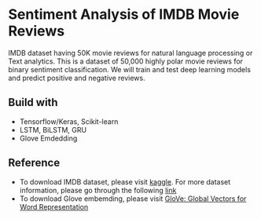 # Sentiment Analysis of IMDB Movie Reviews

IMDB dataset having 50K movie reviews for natural language processing or Text analytics.  This is a dataset of 50,000 highly polar movie reviews for binary sentiment classification. We will train and test deep learning models and predict positive and negative reviews.  

## Build with
* Tensorflow/Keras, Scikit-learn
* LSTM, BiLSTM, GRU
* Glove Emdedding

## Reference
*  To download IMDB dataset, please visit [kaggle](https://www.kaggle.com/datasets/lakshmi25npathi/imdb-dataset-of-50k-movie-reviews?datasetId=134715). For more dataset information, please go through the following [link](http://ai.stanford.edu/~amaas/data/sentiment/)
* To download Glove embemding, please visit   [GloVe: Global Vectors for Word Representation](https://nlp.stanford.edu/projects/glove/)

